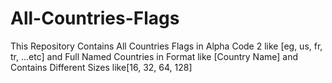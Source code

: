 # All-Countries-Flags
This Repository Contains All Countries Flags in Alpha Code 2 like [eg, us, fr, tr, ...etc] and Full Named Countries in Format like [Country Name] and Contains Different Sizes like[16, 32, 64, 128]
